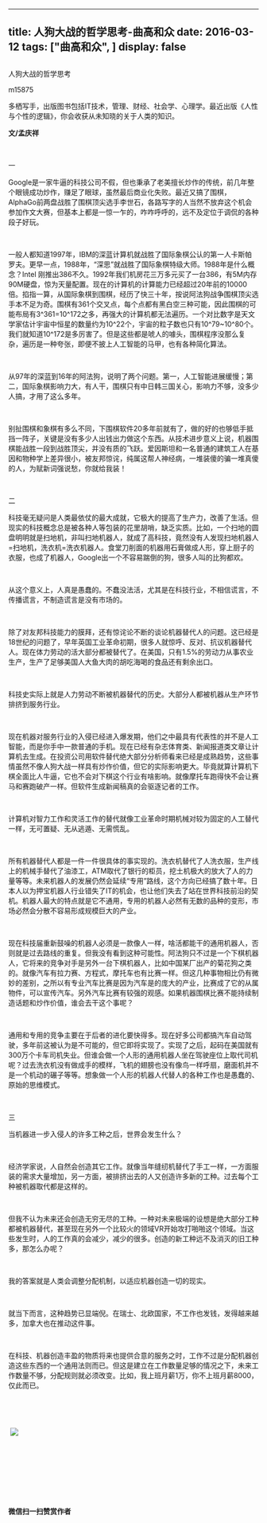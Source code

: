 
---
title:   人狗大战的哲学思考-曲高和众
date: 2016-03-12
tags: ["曲高和众", ]
display: false
---


## 



人狗大战的哲学思考




m15875




多栖写手，出版图书包括IT技术，管理、财经、社会学、心理学。最近出版《人性与个性的逻辑》，你会收获从未知晓的关于人类的知识。


**文/孟庆祥**

&nbsp;

一

Google是一家牛逼的科技公司不假，但也秉承了老美擅长炒作的传统，前几年整个眼镜成功炒作，赚足了眼球，虽然最后商业化失败。最近又搞了围棋，AlphaGo前两盘战胜了围棋顶尖选手李世石，各路写字的人当然不放弃这个机会参加作文大赛，但基本上都是一惊一乍的，咋咋呼呼的，远不及定位于调侃的各种段子好玩。

&nbsp;

一般人都知道1997年，IBM的深蓝计算机就战胜了国际象棋公认的第一人卡斯帕罗夫。更早一点，1988年，“深思”就战胜了国际象棋特级大师。1988年是什么概念？Intel 刚推出386不久。1992年我们机房花三万多元买了一台386，有5M内存90M硬盘，惊为天量配置。现在的计算机的计算能力已经超过20年前的10000倍。掐指一算，从国际象棋到围棋，经历了快三十年，按说阿法狗战争围棋顶尖选手本不足为奇。围棋有361个交叉点，每个点都有黑白空三种可能，因此围棋的可能布局有3^361=10^172之多，再强大的计算机都无法遍历。一个对比数字是天文学家估计宇宙中恒星的数量约为10^22个，宇宙的粒子数也只有10^79~10^80个。我们就知道10^172是多厉害了。但是这些都是唬人的噱头，围棋程序没那么复杂，遍历是一种夸张，即便不披上人工智能的马甲，也有各种简化算法。

&nbsp;

从97年的深蓝到16年的阿法狗，说明了两个问题。第一，人工智能进展缓慢；第二，国际象棋影响力大，有人干，围棋只有中日韩三国关心，影响力不够，没多少人搞，才用了这么多年。

&nbsp;

别扯围棋和象棋有多么不同，下围棋软件20多年前就有了，做的好的也够低手抵挡一阵子，关键是没有多少人出钱出力做这个东西。从技术进步意义上说，机器围棋能战胜一段到战胜顶尖，并没有质的飞跃。爱因斯坦和一名普通的建筑工人在基因和物种学上差异很小，被友邦惊诧，纯属这帮人神经病，一堆装傻的骗一堆真傻的人，为赋新词强说愁，你就给我装！

&nbsp;

二

科技毫无疑问是人类最依仗的最大成就，它极大的提高了生产力，改善了生活。但现实的科技概念总是被各种人等包装的花里胡哨，缺乏实质。比如，一个扫地的圆盘明明就是扫地机，非叫扫地机器人，就成了高科技，竟然没有人发现扫地机器人=扫地机，洗衣机=洗衣机器人。食堂刀削面的机器用石膏做成人形，穿上厨子的衣服，也成了机器人，Google出一个不容易踹倒的狗，很多人叫的比狗都欢。

&nbsp;

从这个意义上，人真是愚蠢的。不蠢没法活，尤其是在科技行业，不相信谎言，不传播谎言，不制造谎言是没有市场的。

&nbsp;

除了对友邦科技能力的膜拜，还有惊诧论不断的谈论机器替代人的问题。这已经是18世纪的问题了，早年英国工业革命初期，很多人就惊呼、反对、抗议机器替代人。现在体力劳动的活大部分都被替代了。在美国，只有1.5%的劳动力从事农业生产，生产了足够美国人大鱼大肉的胡吃海喝的食品还有剩余出口。

&nbsp;

科技史实际上就是人力劳动不断被机器替代的历史。大部分人都被机器从生产环节排挤到服务行业。

&nbsp;

现在机器对服务行业的入侵已经进入爆发期，他们之中最具有代表性的并不是人工智能，而是你手中一款普通的手机。现在已经有杂志体育类、新闻报道类文章让计算机去生成。在投资公司用软件替代绝大部分分析师看来已经是成熟趋势，这些事情虽然不像人狗大战一样具有炒作价值，但它的实际影响更大。毕竟就算计算机下棋全面比人牛逼，它也不会对下棋这个行业有啥影响。就像摩托车跑得快不会让赛马和赛跑破产一样。但软件生成新闻稿真的会驱逐记者的工作。

&nbsp;

计算机对智力工作和灵活工作的替代就像工业革命时期机械对较为固定的人工替代一样，无可置疑、无从逃遁、无需慌乱。

&nbsp;

所有机器替代人都是一件一件很具体的事实现的。洗衣机替代了人洗衣服，生产线上的机械手替代了油漆工，ATM取代了银行的柜员，挖土机极大的放大了人的力量等等。未来机器人的发展仍然会延续“专用”路线，这个方向已经搞了数十年。日本人以为押宝机器人行业错失了IT的机会，也让他们失去了站在世界科技前沿的契机。机器人最大的特点就是它不通用，专用的机器人必然有无数的品种的变形，市场必然会分散不容易形成规模巨大的产业。

&nbsp;

现在科技届重新鼓噪的机器人必须是一款像人一样，啥活都能干的通用机器人，否则就是过去路线的重复。但我没有看到这种可能性。阿法狗只不过是一个下棋机器人，它将来的竞争对手是另外一台下棋机器人，比如中国某厂出产的菊花狗之类的。就像汽车有拉力赛、方程式，摩托车也有比赛一样。但这几种事物相比仍有微妙的差别，之所以有专业汽车比赛是因为汽车是的庞大的产业，比赛成了它的从属物件，可以宣传汽车。另外汽车比赛有较强的观感。如果机器围棋比赛不能持续制造话题和炒作价值，谁会去干这个事呢？

&nbsp;

通用和专用的竞争主要在于后者的进化要快得多。现在好多公司都搞汽车自动驾驶，多年前这被认为是不可能的，但它即将实现了。实现了之后，起码在美国就有300万个卡车司机失业。但谁会做一个人形的通用机器人坐在驾驶座位上取代司机呢？过去洗衣机没有做成手的模样，飞机的翅膀也没有像鸟一样呼扇，磨面机并不是一个机动的碾子等等。想象做一个人形的机器人代替人的各种工作也是愚蠢的、原始的思维模式。

&nbsp;

三

当机器进一步入侵人的许多工种之后，世界会发生什么？

&nbsp;

经济学家说，人自然会创造其它工作。就像当年缝纫机替代了手工一样，一方面服装的需求大量增加，另一方面，被排挤出去的人又创造许多新的工种。过去每个工种被机器取代都是这样的。

&nbsp;

但我不认为未来还会创造无穷无尽的工种。一种对未来极端的设想是绝大部分工种都被机器替代，甚至现在另外一个比较火的领域VR开始攻打啪啪这个领域。当这些发生时，人的工作真的会减少，减少的很多。创造的新工种远不及消灭的旧工种多，那怎么办呢？

&nbsp;

我的答案就是人类会调整分配机制，以适应机器创造一切的现实。

&nbsp;

就当下而言，这种趋势已显端倪。在瑞士、北欧国家，不工作也发钱，发得越来越多，加拿大也在推动这件事。

&nbsp;

在科技、机器创造丰盈的物质将来也提供合意的服务之时，工作不过是分配机器创造这些东西的一个通用法则而已。但这是建立在工作数量足够的情况之下，未来工作数量不够，分配规则就必须改变。比如，我上班月薪1万，你不上班月薪8000，仅此而已。

&nbsp;

&nbsp;

&nbsp;<img data-s="300,640" data-type="jpeg" src="http://mmbiz.qpic.cn/mmbiz/fxGMiaL5Zj1gAtMBdoRAfrkfBNF0WEAG9elY136EMERA8zleoqyibsc68mLpoiagDqkzcRhEo0psRuCqoQbcWg52w/0?wx_fmt=jpeg" data-ratio="1" data-w="430"/>

&nbsp;

&nbsp;

&nbsp;

&nbsp;




**微信扫一扫赞赏作者**













